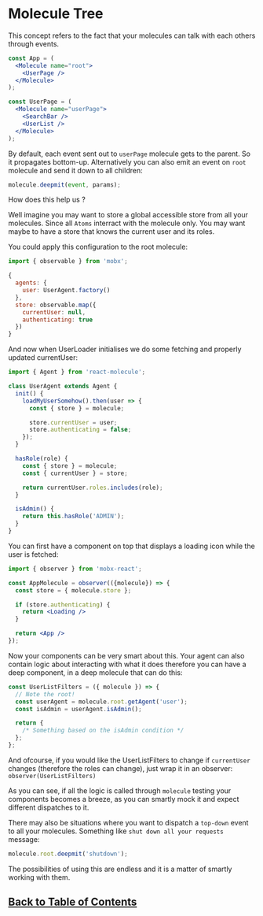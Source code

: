 # Molecule Tree

This concept refers to the fact that your molecules can talk with each others through events.

```jsx
const App = (
  <Molecule name="root">
    <UserPage />
  </Molecule>
);

const UserPage = (
  <Molecule name="userPage">
    <SearchBar />
    <UserList />
  </Molecule>
);
```

By default, each event sent out to `userPage` molecule gets to the parent. So it propagates bottom-up. Alternatively you can also emit an event on `root` molecule and send it down to all children:

```js
molecule.deepmit(event, params);
```

How does this help us ?

Well imagine you may want to store a global accessible store from all your molecules. Since all `Atoms` interract with the molecule only. You may want maybe to have a store that knows the current user and its roles.

You could apply this configuration to the root molecule:

```js
import { observable } from 'mobx';

{
  agents: {
    user: UserAgent.factory()
  },
  store: observable.map({
    currentUser: null,
    authenticating: true
  })
}
```

And now when UserLoader initialises we do some fetching and properly updated currentUser:

```js
import { Agent } from 'react-molecule';

class UserAgent extends Agent {
  init() {
    loadMyUserSomehow().then(user => {
      const { store } = molecule;

      store.currentUser = user;
      store.authenticating = false;
    });
  }

  hasRole(role) {
    const { store } = molecule;
    const { currentUser } = store;

    return currentUser.roles.includes(role);
  }

  isAdmin() {
    return this.hasRole('ADMIN');
  }
}
```

You can first have a component on top that displays a loading icon while the user is fetched:

```jsx
import { observer } from 'mobx-react';

const AppMolecule = observer(({molecule}) => {
  const store = { molecule.store };

  if (store.authenticating) {
    return <Loading />
  }

  return <App />
});
```

Now your components can be very smart about this. Your agent can also contain logic about interacting with what it does therefore you can have a deep component, in a deep molecule that can do this:

```jsx
const UserListFilters = ({ molecule }) => {
  // Note the root!
  const userAgent = molecule.root.getAgent('user');
  const isAdmin = userAgent.isAdmin();

  return {
    /* Something based on the isAdmin condition */
  };
};
```

And ofcourse, if you would like the UserListFilters to change if `currentUser` changes (therefore the roles can change), just wrap it in an observer: `observer(UserListFilters)`

As you can see, if all the logic is called through `molecule` testing your components becomes a breeze, as you can smartly mock it and expect different dispatches to it.

There may also be situations where you want to dispatch a `top-down` event to all your molecules. Something like `shut down all your requests` message:

```js
molecule.root.deepmit('shutdown');
```

The possibilities of using this are endless and it is a matter of smartly working with them.

## [Back to Table of Contents](./index.md)
